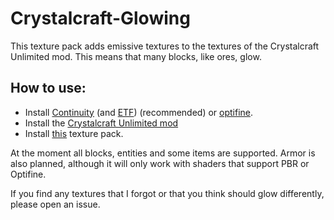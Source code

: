 # Crystalcraft-Glowing
This texture pack adds emissive textures to the textures of the Crystalcraft Unlimited mod. This means that many blocks, like ores, glow.

## How to use:

- Install [Continuity](https://modrinth.com/mod/continuity/versions) (and [ETF](https://modrinth.com/mod/entitytexturefeatures)) (recommended) or [optifine]([https://optifine.net/downloads](https://optifine.net/downloads)).
- Install the [Crystalcraft Unlimited mod]([https://modrinth.com/mod/crystalcraft-unlimited/changelog](https://modrinth.com/mod/crystalcraft-unlimited/changelog))
- Install [this](https://modrinth.com/project/crystalcraft-glowing/versions) texture pack.

At the moment all blocks, entities and some items are supported. Armor is also planned, although it will only work with shaders that support PBR or Optifine.

If you find any textures that I forgot or that you think should glow differently, please open an issue.
